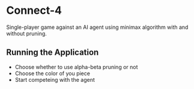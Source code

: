 # Connect-4
Single-player game against an AI agent using minimax algorithm with and without pruning.
## Running the Application
- Choose whether to use alpha-beta pruning or not
- Choose the color of you piece
- Start competeing with the agent
